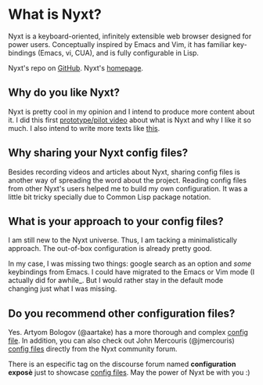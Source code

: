 # What is Nyxt?

Nyxt is a keyboard-oriented, infinitely extensible web browser designed for power users. Conceptually inspired by Emacs and Vim, it has familiar key-bindings (Emacs, vi, CUA), and is fully configurable in Lisp.

Nyxt's repo on [GitHub](https://github.com/atlas-engineer/nyxt).
Nyxt's [homepage](https://nyxt.atlas.engineer/).

## Why do you like Nyxt?
 
Nyxt is pretty cool in my opinion and I intend to produce more content about it. I did this first [prototype/pilot video](https://www.youtube.com/watch?v=8yBjfjFE0fk) about what is Nyxt and why I like it so much.  I also intend to write more texts like [this](https://nyxt.atlas.engineer/article/enable-mode.org).

## Why sharing your Nyxt config files?

Besides recording videos and articles about Nyxt, sharing config files is another way of spreading the word about the project. Reading config files from other Nyxt's users helped me to build my own configuration. It was a little bit tricky specially due to Common Lisp package notation.

## What is your approach to your config files?

I am still new to the Nyxt universe. Thus, I am tacking a minimalistically approach. The out-of-box configuration is already pretty good.

In my case, I was missing two things: google search as an option and *some* keybindings from Emacs. I could have migrated to the Emacs or Vim mode (I actually did for awhile_. But I would rather stay in the default mode changing just what I was missing.

## Do you recommend other configuration files?

Yes.  Artyom Bologov (@aartake) has a more thorough and complex [config file](https://github.com/aartaka/nyxt-config). In addition, you can also check out John Mercouris (@jmercouris) [config files](https://discourse.atlas.engineer/t/my-lightweight-configuration/47/6) directly from the Nyxt community forum.

There is an especific tag on the discourse forum named **configuration exposè** just to showcase [config files](https://discourse.atlas.engineer/c/nyxt/configuration-expose/8). May the power of Nyxt be with you :)
